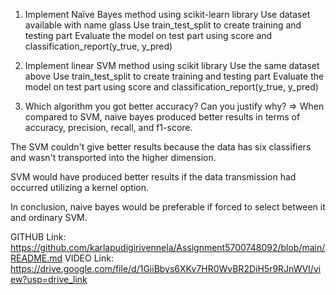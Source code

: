 
1. Implement Naïve Bayes method using scikit-learn library Use dataset available with name glass Use train_test_split to create training and testing part Evaluate the model on test part using score and classification_report(y_true, y_pred)

2. Implement linear SVM method using scikit library Use the same dataset above Use train_test_split to create training and testing part Evaluate the model on test part using score and classification_report(y_true, y_pred)

3. Which algorithm you got better accuracy? Can you justify why? => When compared to SVM, naive bayes produced better results in terms of accuracy, precision, recall, and f1-score.

The SVM couldn't give better results because the data has six classifiers and wasn't transported into the higher dimension.

SVM would have produced better results if the data transmission had occurred utilizing a kernel option.

In conclusion, naive bayes would be preferable if forced to select between it and ordinary SVM.

GITHUB Link:
https://github.com/karlapudigirivennela/Assignment5700748092/blob/main/README.md
VIDEO Link:
https://drive.google.com/file/d/1GiiBbys6XKv7HR0WvBR2DiH5r9RJnWVI/view?usp=drive_link
